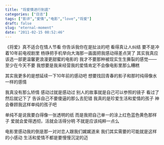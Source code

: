 ```yaml
---
title: "将爱情进行到底"
categories: ["日志"]
tags: ["影评","爱情","电影","love","将爱"]
draft: false
slug: "eternal-moment"
date: "2011-02-15 08:52:46"
---
```


《将爱》真不适合在情人节看
你告诉我你在是扯淡的吧
看得真让人纠结
要不是冲着10年前电视剧里
杨铮把手机举向大海那一画面把我感动得差点哭了
其实我真应该选一部更温馨更浪漫更甜蜜的电影的
我才不要那种被现实生生撕裂的感觉——至少在今天不要
我想要是我来经营我的爱情肯定不会像电影里那么糟糕

其实我更多的是想延续一下10年前的感动吧
想要找回青春的影子和那时纯得像水一样的感情

我真没有那么矫情
感动过就是感动过
别人的故事就是自己可以参照的镜子
看过了然后就记下了
告诉自己不要傻逼的那么去犯错
我真的是珍爱生活和爱情的孩子
神会眷顾我这样单纯的孩子吧

单纯不是说我要白得像一张透明的纸
而是我把自己单一的涂上红色蓝色黄色那样子
爱就会爱得透彻，活就会活得分明
不就是应该纯粹一点么

电影里感动我的倒是那一对对恋人跟我们娓娓道来
我们其实需要的可能就是这样的小感动
生活和爱情不都是要慢慢沉淀的迈

